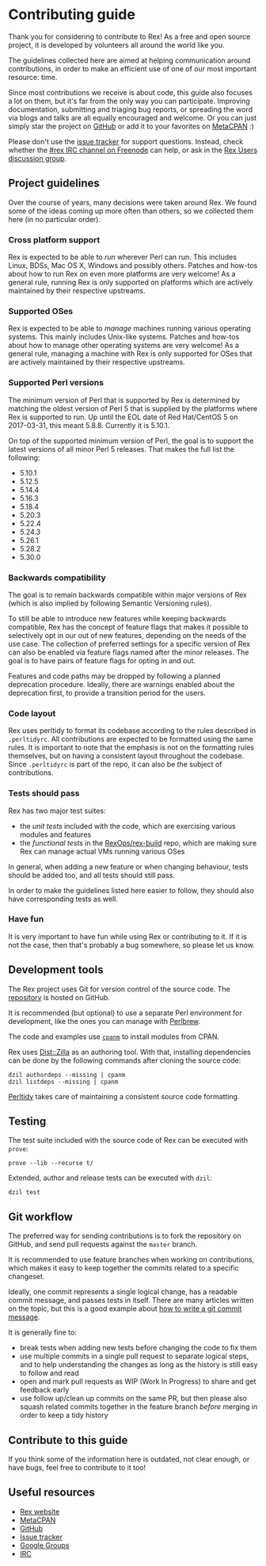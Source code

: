 # Contributing guide

Thank you for considering to contribute to Rex! As a free and open source project, it is developed by volunteers all around the world like you.

The guidelines collected here are aimed at helping communication around contributions, in order to make an efficient use of one of our most important resource: time.

Since most contributions we receive is about code, this guide also focuses a lot on them, but it's far from the only way you can participate. Improving documentation, submitting and triaging bug reports, or spreading the word via blogs and talks are all equally encouraged and welcome. Or you can just simply star the project on [GitHub](https://github.com/RexOps/Rex) or add it to your favorites on [MetaCPAN](https://metacpan.org/pod/Rex) :)

Please don't use the [issue tracker](https://github.com/RexOps/Rex/issues) for support questions. Instead, check whether the [#rex IRC channel on Freenode](https://webchat.freenode.net/?channels=rex) can help, or ask in the [Rex Users discussion group](https://groups.google.com/forum/#!forum/rex-users).

## Project guidelines

Over the course of years, many decisions were taken around Rex. We found some of the ideas coming up more often than others, so we collected them here (in no particular order).

### Cross platform support

Rex is expected to be able to _run_ wherever Perl can run. This includes Linux, BDSs, Mac OS X, Windows and possibly others. Patches and how-tos about how to run Rex on even more platforms are very welcome! As a general rule, running Rex is only supported on platforms which are actively maintained by their respective upstreams.

### Supported OSes

Rex is expected to be able to _manage_ machines running various operating systems. This mainly includes Unix-like systems. Patches and how-tos about how to manage other operating systems are very welcome! As a general rule, managing a machine with Rex is only supported for OSes that are actively maintained by their respective upstreams.

### Supported Perl versions

The minimum version of Perl that is supported by Rex is determined by matching the oldest version of Perl 5 that is supplied by the platforms where Rex is supported to run. Up until the EOL date of Red Hat/CentOS 5 on 2017-03-31, this meant 5.8.8. Currently it is 5.10.1.

On top of the supported minimum version of Perl, the goal is to support the latest versions of all minor Perl 5 releases. That makes the full list the following:

 - 5.10.1
 - 5.12.5
 - 5.14.4
 - 5.16.3
 - 5.18.4
 - 5.20.3
 - 5.22.4
 - 5.24.3
 - 5.26.1
 - 5.28.2
 - 5.30.0

### Backwards compatibility

The goal is to remain backwards compatible within major versions of Rex (which is also implied by following Semantic Versioning rules).

To still be able to introduce new features while keeping backwards compatible, Rex has the concept of feature flags that makes it possible to selectively opt in our out of new features, depending on the needs of the use case. The collection of preferred settings for a specific version of Rex can also be enabled via feature flags named after the minor releases. The goal is to have pairs of feature flags for opting in and out.

Features and code paths may be dropped by following a planned deprecation procedure. Ideally, there are warnings enabled about the deprecation first, to provide a transition period for the users.

### Code layout

Rex uses perltidy to format its codebase according to the rules described in `.perltidyrc`. All contributions are expected to be formatted using the same rules. It is important to note that the emphasis is not on the formatting rules themselves, but on having a consistent layout throughout the codebase. Since `.perltidyrc` is part of the repo, it can also be the subject of contributions.

### Tests should pass

Rex has two major test suites:

 - the _unit tests_ included with the code, which are exercising various modules and features
 - the _functional tests_ in the [RexOps/rex-build](https://github.com/RexOps/rex-build) repo, which are making sure Rex can manage actual VMs running various OSes

In general, when adding a new feature or when changing behaviour, tests should be added too, and all tests should still pass.

In order to make the guidelines listed here easier to follow, they should also have corresponding tests as well.

### Have fun

It is very important to have fun while using Rex or contributing to it. If it is not the case, then that's probably a bug somewhere, so please let us know.

## Development tools

The Rex project uses Git for version control of the source code. The [repository](https://github.com/RexOps/Rex) is hosted on GitHub.

It is recommended (but optional) to use a separate Perl environment for development, like the ones you can manage with [Perlbrew](https://perlbrew.pl/).

The code and examples use [`cpanm`](https://metacpan.org/pod/App::cpanminus) to install modules from CPAN.

Rex uses [Dist::Zilla](https://metacpan.org/pod/Dist::Zilla) as an authoring tool. With that, installing dependencies can be done by the following commands after cloning the source code:

    dzil authordeps --missing | cpanm
    dzil listdeps --missing | cpanm

[Perltidy](https://metacpan.org/pod/distribution/Perl-Tidy/bin/perltidy) takes care of maintaining a consistent source code formatting.

## Testing

The test suite included with the source code of Rex can be executed with `prove`:

    prove --lib --recurse t/

Extended, author and release tests can be executed with `dzil`:

    dzil test

## Git workflow

The preferred way for sending contributions is to fork the repository on GitHub, and send pull requests against the `master` branch.

It is recommended to use feature branches when working on contributions, which makes it easy to keep together the commits related to a specific changeset.

Ideally, one commit represents a single logical change, has a readable commit message, and passes tests in itself. There are many articles written on the topic, but this is a good example about [how to write a git commit message](https://chris.beams.io/posts/git-commit/).

It is generally fine to:
 - break tests when adding new tests before changing the code to fix them
 - use multiple commits in a single pull request to separate logical steps, and to help understanding the changes as long as the history is still easy to follow and read
 - open and mark pull requests as WIP (Work In Progress) to share and get feedback early
 - use follow up/clean up commits on the same PR, but then please also squash related commits together in the feature branch _before_ merging in order to keep a tidy history

## Contribute to this guide

If you think some of the information here is outdated, not clear enough, or have bugs, feel free to contribute to it too!

## Useful resources

 - [Rex website](https://www.rexify.org)
 - [MetaCPAN](https://metacpan.org/pod/Rex)
 - [GitHub](https://github.com/RexOps/Rex)
 - [Issue tracker](https://github.com/RexOps/Rex/issues)
 - [Google Groups](https://groups.google.com/forum/#!forum/rex-users)
 - [IRC](https://webchat.freenode.net/?channels=rex)
